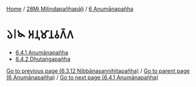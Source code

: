 
[Home](/) / [28Mi Milindapañhapāḷi](../../28Mi.md) / [6 Anumānapañha](../6.md)

# 𑁬𑁇𑁪 𑀅𑀦𑀼𑀫𑀸𑀦𑀯𑀕𑁆𑀕

* [6.4.1 Anumānapañha](6.4/6.4.1.md)
* [6.4.2 Dhutaṅgapañha](6.4/6.4.2.md)

[Go to previous page (6.3.12 Nibbānasannihitapañha)](6.3/6.3.12.md) / [Go to parent page (6 Anumānapañha)](../6.md) / [Go to next page (6.4.1 Anumānapañha)](6.4/6.4.1.md)


